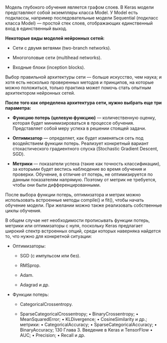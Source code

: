 Модель глубокого обучения является графом слоев. В Keras модели представляют собой экземпляры класса Model. У Model есть подклассы, например последовательные модели Sequential (подкласс класса Model) — простой стек слоев, отображающих единственный вход в единственный выход.

**Некоторые виды моделей нейронных сетей:**

- Сети с двумя ветвями (two-branch networks).

- Многоголовые сети (multihead networks).

- Входные блоки (inception blocks).

Выбор правильной архитектуры сети — больше искусство, чем наука; и хотя есть несколько проверенных методов и принципов, на которые можно положиться, только практика может помочь стать опытным архитектором нейронных сетей.

**После того как определена архитектура сети, нужно выбрать еще три параметра:**

- **Функцию потерь (целевую функцию)** — количественную оценку, которая будет минимизироваться в процессе обучения. Представляет собой меру успеха в решении стоящей задачи.

- **Оптимизатор** — определяет, как будет изменяться сеть под воздействием функции потерь. Реализует конкретный вариант стохастического градиентного спуска (Stochastic Gradient Descent, SGD).

- **Метрики** — показатели успеха (такие как точность классификации), за которыми будет вестись наблюдение во время обучения и проверки. Обучение, в отличие от потерь, не оптимизируется по данным показателям напрямую. Поэтому от метрик не требуется, чтобы они были дифференцированными.

После выбора функции потерь, оптимизатора и метрик можно использовать встроенные методы compile() и fit(), чтобы начать обучение модели. При желании можно также реализовать собственные циклы обучения.

В общем случае нет необходимости прописывать функции потерь, метрики или оптимизаторы с нуля, поскольку Keras предлагает широкий спектр встроенных опций, среди которых наверняка найдется то, что нужно для конкретной ситуации: 

- Оптимизаторы: 

	- SGD (с импульсом или без). 
	
	- RMSprop.
	
	- Adam.
	
	- Adagrad и др.

- Функции потерь:

	- CategoricalCrossentropy.
	
	- SparseCategoricalCrossentropy; • BinaryCrossentropy; • MeanSquaredError; • KLDivergence; • CosineSimilarity и др.; метрики: • CategoricalAccuracy; • SparseCategoricalAccuracy; • BinaryAccuracy; 130 Глава 3. Введение в Keras и TensorFlow • AUC; • Precision; • Recall и др.